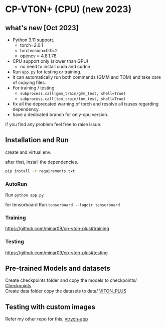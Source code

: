 # CP-VTON+ (CPU) (new 2023)



## what's new [Oct 2023]
- Python 3.11 support.
  - torch=2.0.1
  - torchvision=0.15.2
  - opencv = 4.8.1.78
- CPU support only (slower than GPU)
  - no need to install cuda and cudnn
- Run `app.py` for testing or training. 
- it can automatically run both commands (GMM and TOM) and take care of copying files. 
- For training / testing 
  - `subprocess.call(gmm_train/gmm_test, shell=True)`
  - `subprocess.call(tom_train/tom_test, shell=True)`
- fix all the deprecated warning of torch and resolve all isuses regarding dependency.
- have a dedicated branch for only-cpu version.

if you find any problem feel free to raise issue.


## Installation and Run
create and virtual env.

after that, install the dependencies.
```bash
pip install -r requirements.txt
```

### AutoRun
Run `python app.py`

for tensorboard Run `tensorboard --logdir tensorboard`

### Training
https://github.com/minar09/cp-vton-plus#training
### Testing
https://github.com/minar09/cp-vton-plus#testing

## Pre-trained Models and datasets

Create checkpoints folder and copy the models to checkpoints/ [Checkpoints](https://1drv.ms/u/s!Ai8t8GAHdzVUiQA-o3C7cnrfGN6O?e=EaRiFP)\
Create data folder copy the datasets to data/ [VITON_PLUS](https://1drv.ms/u/s!Ai8t8GAHdzVUiQQYX0azYhqIDPP6?e=4cpFTI)


## Testing with custom images

Refer my other repo for this, [vtryon-app](https://github.com/ARajgor/vtryon-app)

